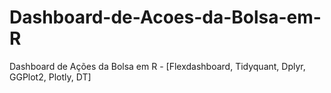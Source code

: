 # Dashboard-de-Acoes-da-Bolsa-em-R
Dashboard de Ações da Bolsa em R - [Flexdashboard, Tidyquant, Dplyr, GGPlot2, Plotly, DT]
